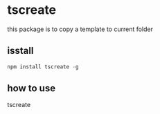# tscreate 
this package is to copy a template to current folder
## isstall
```js
npm install tscreate -g
```
## how to use
tscreate